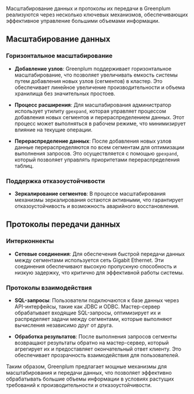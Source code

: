 Масштабирование данных и протоколы их передачи в Greenplum реализуются через несколько ключевых механизмов, обеспечивающих эффективное управление большими объемами информации.

## Масштабирование данных

### Горизонтальное масштабирование

- **Добавление узлов**: Greenplum поддерживает горизонтальное масштабирование, что позволяет увеличивать емкость системы путем добавления новых узлов (сегментов) в кластер. Это обеспечивает линейное увеличение производительности и объема хранилища без значительных простоев.

- **Процесс расширения**: Для масштабирования администратор использует утилиту `gpexpand`, которая управляет процессом добавления новых сегментов и перераспределением данных. Этот процесс может выполняться в рабочем режиме, что минимизирует влияние на текущие операции.

- **Перераспределение данных**: После добавления новых узлов данные перераспределяются по всем сегментам для оптимизации выполнения запросов. Это осуществляется с помощью `gpexpand`, который позволяет управлять приоритетами перераспределения таблиц.

### Поддержка отказоустойчивости

- **Зеркалирование сегментов**: В процессе масштабирования механизмы зеркалирования остаются активными, что гарантирует отказоустойчивость и возможность аварийного восстановления.

## Протоколы передачи данных

### Интерконнекты

- **Сетевые соединения**: Для обеспечения быстрой передачи данных между сегментами используется сеть Gigabit Ethernet. Эти соединения обеспечивают высокую пропускную способность и низкую задержку, что критично для эффективной работы системы.

### Протоколы взаимодействия

- **SQL-запросы**: Пользователи подключаются к базе данных через API-интерфейсы, такие как JDBC и ODBC. Мастер-сервер обрабатывает входящие SQL-запросы, оптимизирует их и распределяет задачи между сегментами, которые выполняют вычисления независимо друг от друга.

- **Обработка результатов**: После выполнения запросов сегменты возвращают результаты обратно на мастер-сервер, который агрегирует их и предоставляет окончательный ответ клиенту. Это обеспечивает прозрачность взаимодействия для пользователей.

Таким образом, Greenplum предлагает мощные механизмы для масштабирования и передачи данных, что позволяет эффективно обрабатывать большие объемы информации в условиях растущих требований к производительности и отказоустойчивости.

